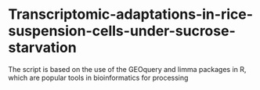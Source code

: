# Transcriptomic-adaptations-in-rice-suspension-cells-under-sucrose-starvation
The script is based on the use of the GEOquery and limma packages in R, which are popular tools in bioinformatics for processing 
